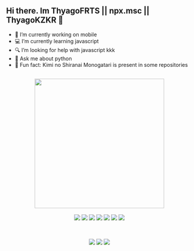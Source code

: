 ## Hi there. Im ThyagoFRTS || npx.msc || ThyagoKZKR 👋

- 🔭 I’m currently working on mobile
- 💻 I’m currently learning javascript
- 🔍 I’m looking for help with javascript kkk
- 💬 Ask me about python
- 📌 Fun fact: Kimi no Shiranai Monogatari is present in some repositories

##

<center>
	<a href = "#"><img src="https://c.tenor.com/zvWdei-o1BIAAAAC/anime.gif" width="350" ></a>
</center>
		<br>
<div>
    <center>
		<a href= "https://www.javascript.com/"><img src="https://img.shields.io/badge/JavaScript-FFCC33?style=for-the-badge&logo=javascript&logoColor=000000"></a>
        <a href = "https://docs.microsoft.com/pt-br/cpp/cpp/?view=msvc-170"><img src="https://img.shields.io/badge/c%2B%2B-2d2a55?style=for-the-badge&logo=cplusplus&logoColor=white"></a>
		<a href = "https://www.python.org/"><img src="https://img.shields.io/badge/Python-00599C?style=for-the-badge&logo=python&logoColor=ffda61"></a>
        <a href = "https://kotlinlang.org/"><img src="https://img.shields.io/badge/Kotlin-9966FF?&style=for-the-badge&logo=kotlin&logoColor=white"></a>
		<a href = "https://kotlinlang.org/"><img src="https://img.shields.io/badge/Java-ffffff?&style=for-the-badge&logo=java&logoColor=red"></a>
		<a href = "https://www.typescriptlang.org/"><img src="https://img.shields.io/badge/Typescript-082e5e?&style=for-the-badge&logo=typescript&logoColor=0076c7"></a>
		<a href = "https://reactnative.dev/"><img src="https://img.shields.io/badge/React Native-20232a?&style=for-the-badge&logo=react&logoColor=61dafb"></a>
	</center>
</div>
<br>		

##

<div>
    <center>
		<a href= "kzkr.thyago@gmail.com"><img src="https://img.shields.io/badge/gmail-c3221f?style=for-the-badge&logo=gmail&logoColor=white"></a>
        <a href = "https://discord.gg/hxURAenW"><img src="https://img.shields.io/badge/Discord-2d2a55?style=for-the-badge&logo=discord&logoColor=white"></a>
		<a href = "https://www.youtube.com/channel/UC2v6yEKAgPjfH1p3EEJDGAw"><img src="https://img.shields.io/badge/Youtube-ffffff?style=for-the-badge&logo=youtube&logoColor=ff0000"></a>
	</center>
</div>	


